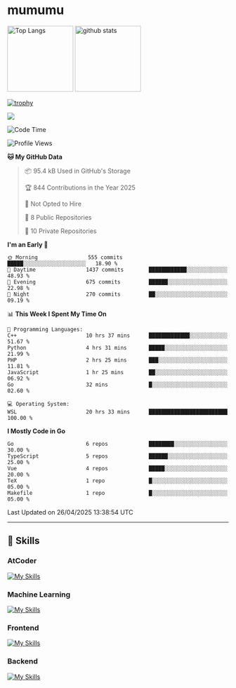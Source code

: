 # mumumu

<p align="left"> 
  <img alt="Top Langs" height="150px" src="https://github-readme-stats.vercel.app/api/top-langs/?username=mumumu6&layout=compact&show_icons=true&count_private=true" />
  <img alt="github stats" height="150px" src="https://github-readme-stats.vercel.app/api?username=mumumu6&show_icons=true&count_private=true&include_all_commits=true" />
</p>

[![trophy](https://github-profile-trophy.vercel.app/?username=mumumu6&margin-w=5&margin-h=5)](https://github.com/mumumu6/)

![](https://github-profile-summary-cards.vercel.app/api/cards/profile-details?username=mumumu6&theme=transparent)

<!--START_SECTION:waka-->
![Code Time](http://img.shields.io/badge/Code%20Time-53%20hrs%2018%20mins-blue)

![Profile Views](http://img.shields.io/badge/Profile%20Views-17-blue)

**🐱 My GitHub Data** 

> 📦 95.4 kB Used in GitHub's Storage 
 > 
> 🏆 844 Contributions in the Year 2025
 > 
> 🚫 Not Opted to Hire
 > 
> 📜 8 Public Repositories 
 > 
> 🔑 10 Private Repositories 
 > 
**I'm an Early 🐤** 

```text
🌞 Morning                555 commits         █████░░░░░░░░░░░░░░░░░░░░   18.90 % 
🌆 Daytime                1437 commits        ████████████░░░░░░░░░░░░░   48.93 % 
🌃 Evening                675 commits         ██████░░░░░░░░░░░░░░░░░░░   22.98 % 
🌙 Night                  270 commits         ██░░░░░░░░░░░░░░░░░░░░░░░   09.19 % 
```


📊 **This Week I Spent My Time On** 

```text
💬 Programming Languages: 
C++                      10 hrs 37 mins      █████████████░░░░░░░░░░░░   51.67 % 
Python                   4 hrs 31 mins       █████░░░░░░░░░░░░░░░░░░░░   21.99 % 
PHP                      2 hrs 25 mins       ███░░░░░░░░░░░░░░░░░░░░░░   11.81 % 
JavaScript               1 hr 25 mins        ██░░░░░░░░░░░░░░░░░░░░░░░   06.92 % 
Go                       32 mins             █░░░░░░░░░░░░░░░░░░░░░░░░   02.60 % 

💻 Operating System: 
WSL                      20 hrs 33 mins      █████████████████████████   100.00 % 
```

**I Mostly Code in Go** 

```text
Go                       6 repos             ████████░░░░░░░░░░░░░░░░░   30.00 % 
TypeScript               5 repos             ██████░░░░░░░░░░░░░░░░░░░   25.00 % 
Vue                      4 repos             █████░░░░░░░░░░░░░░░░░░░░   20.00 % 
TeX                      1 repo              █░░░░░░░░░░░░░░░░░░░░░░░░   05.00 % 
Makefile                 1 repo              █░░░░░░░░░░░░░░░░░░░░░░░░   05.00 % 
```




 Last Updated on 26/04/2025 13:38:54 UTC
<!--END_SECTION:waka-->

---

## 🚀 Skills

### AtCoder

[![My Skills](https://skillicons.dev/icons?i=cpp)](https://skillicons.dev)

### Machine Learning

[![My Skills](https://skillicons.dev/icons?i=tensorflow,pytorch)](https://skillicons.dev)

### Frontend

[![My Skills](https://skillicons.dev/icons?i=vuejs,react,ts,html,css)](https://skillicons.dev)

### Backend

[![My Skills](https://skillicons.dev/icons?i=go)](https://skillicons.dev)
